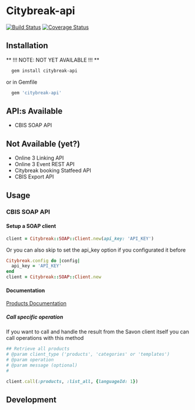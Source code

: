 # Citybreak-api
[![Build Status](https://travis-ci.org/significantbit/citybreak-api.svg?branch=master)](https://travis-ci.org/significantbit/citybreak-api)
[![Coverage Status](https://coveralls.io/repos/github/significantbit/citybreak-api/badge.svg)](https://coveralls.io/github/significantbit/citybreak-api)
## Installation

** !!! NOTE: NOT YET AVAILABLE !!! **

```bash
  gem install citybreak-api
```

or in Gemfile

```ruby
  gem 'citybreak-api'
```

## API:s Available
- CBIS SOAP API

## Not Available (yet?)
- Online 3 Linking API
- Online 3 Event REST API
- Citybreak booking Statfeed API
- CBIS Export API

## Usage

### CBIS SOAP API
#### Setup a SOAP client
```ruby
client = Citybreak::SOAP::Client.new(api_key: 'API_KEY')
```

Or you can also skip to set the api_key option if you configurated it before
```ruby
Citybreak.config do |config|
  api_key = 'API_KEY'
end
client = Citybreak::SOAP::Client.new
```

#### Documentation

[Products Documentation](https://github.com/significantbit/upplev-backend/wiki/SOAP-::-Product-API)

##### Call specific operation
If you want to call and handle the result from the Savon client itself you can call operations with this method

```ruby
## Retrieve all products
# @param client_type ('products', 'categories' or 'templates')
# @param operation
# @param message (optional)
#

client.call(:products, :list_all, {languageId: 1})
```

## Development
